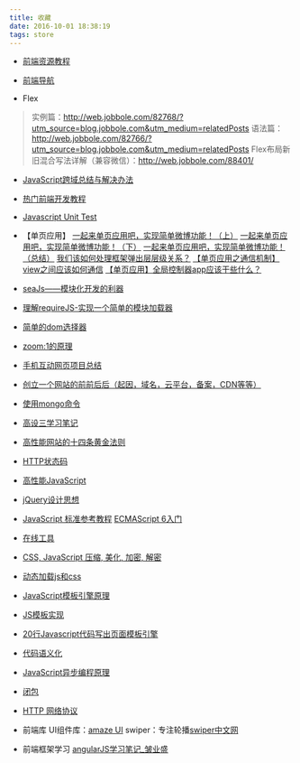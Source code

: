 ```yaml
---
title: 收藏
date: 2016-10-01 18:38:19
tags: store
---
```

* [前端资源教程](https://cnodejs.org/topic/56ef3edd532839c33a99d00e)

* [前端导航](http://luuman.github.io/FrontEndGuide/V1/index.html)

* Flex
> 实例篇：http://web.jobbole.com/82768/?utm_source=blog.jobbole.com&utm_medium=relatedPosts
> 语法篇：http://web.jobbole.com/82766/?utm_source=blog.jobbole.com&utm_medium=relatedPosts
> Flex布局新旧混合写法详解（兼容微信）：http://web.jobbole.com/88401/

* [JavaScript跨域总结与解决办法](http://www.cnblogs.com/rainman/archive/2011/02/20/1959325.html)

* [热门前端开发教程](http://caibaojian.com/top)

* [Javascript Unit Test](http://luozhihua.com/Javascript-Unit-Test.html)

* 【单页应用】
[一起来单页应用吧，实现简单微博功能！（上）](http://www.cnblogs.com/yexiaochai/p/3236544.html)
[一起来单页应用吧，实现简单微博功能！（下）](http://www.cnblogs.com/yexiaochai/p/3251397.html)
[一起来单页应用吧，实现简单微博功能！（总结）](http://www.cnblogs.com/yexiaochai/p/3254111.html)
[我们该如何处理框架弹出层层级关系？](http://www.cnblogs.com/yexiaochai/p/3589837.html)
[【单页应用之通信机制】view之间应该如何通信](http://www.cnblogs.com/yexiaochai/p/3764376.html)
[【单页应用】全局控制器app应该干些什么？](http://www.cnblogs.com/yexiaochai/p/3764376.html)

* [seaJs——模块化开发的利器](http://blog.csdn.net/minidrupal/article/details/38963127)

* [理解requireJS-实现一个简单的模块加载器](http://www.cnblogs.com/yexiaochai/p/3961291.html)

* [简单的dom选择器](http://www.cnblogs.com/yexiaochai/p/3258279.html)

* [zoom:1的原理](http://blog.csdn.net/minidrupal/article/details/39651529/)

* [手机互动网页项目总结](http://tgideas.qq.com/webplat/info/news_version3/804/808/811/m579/201404/258291.shtml)

* [创立一个网站的前前后后（起因，域名，云平台，备案，CDN等等）](http://www.cnblogs.com/daoshi/p/3751922.html)

* [使用mongo命令](http://blog.sina.com.cn/s/blog_8020e41101019k5b.html)

* [高设三学习笔记](http://www.cnblogs.com/linjisong/category/405728.html)

* [高性能网站的十四条黄金法则](http://www.diguage.com/archives/34.html)

* [HTTP状态码](http://www.diguage.com/archives/33.html)

* [高性能JavaScript](http://www.diguage.com/archives/37.html)

* [jQuery设计思想](http://www.ruanyifeng.com/blog/2011/07/jquery_fundamentals.html)

* [JavaScript 标准参考教程](http://javascript.ruanyifeng.com/)
[ECMAScript 6入门](http://es6.ruanyifeng.com/)

* [在线工具](http://tool.lu/c/developer)

* [CSS, JavaScript 压缩, 美化, 加密, 解密](http://tool.css-js.com/)

* [动态加载js和css](http://www.cnblogs.com/jsoo/archive/2011/08/03/2126035.html)

* [JavaScript模板引擎原理](http://www.cnblogs.com/hustskyking/p/principle-of-javascript-template.html)

* [JS模板实现](http://www.cnblogs.com/zaohe/archive/2013/04/02/2996441.html)

* [20行Javascript代码写出页面模板引擎](http://www.html5cn.org/article-6043-1.html)

* [代码语义化](http://www.cnblogs.com/hustskyking/p/javascript-semantization.html)

* [JavaScript异步编程原理](http://www.cnblogs.com/hustskyking/p/javascript-asynchronous-programming.html)

* [闭包](http://www.codeceo.com/article/javascript-bibao.html)

* [HTTP 网络协议](http://blog.csdn.net/xuguoli_beyondboy/article/details/47928829)

* 前端库
UI组件库：[amaze UI](http://amazeui.org/)
swiper：专注轮播[swiper中文网](http://www.swiper.com.cn/)

* 前端框架学习
[angularJS学习笔记_皱业盛](https://www.zouyesheng.com/angular.html)